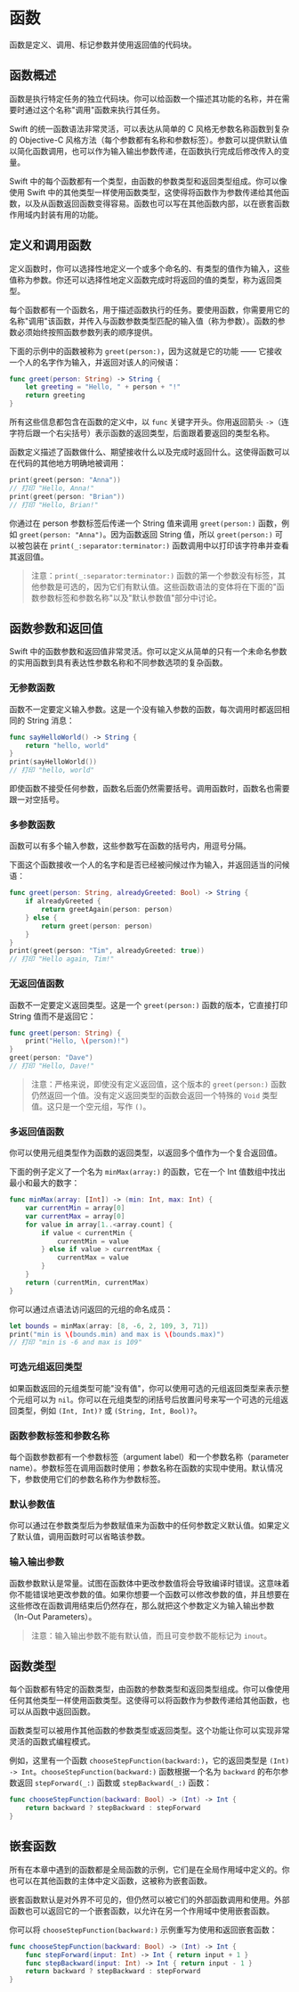 # 函数

函数是定义、调用、标记参数并使用返回值的代码块。

## 函数概述

函数是执行特定任务的独立代码块。你可以给函数一个描述其功能的名称，并在需要时通过这个名称"调用"函数来执行其任务。

Swift 的统一函数语法非常灵活，可以表达从简单的 C 风格无参数名称函数到复杂的 Objective-C 风格方法（每个参数都有名称和参数标签）。参数可以提供默认值以简化函数调用，也可以作为输入输出参数传递，在函数执行完成后修改传入的变量。

Swift 中的每个函数都有一个类型，由函数的参数类型和返回类型组成。你可以像使用 Swift 中的其他类型一样使用函数类型，这使得将函数作为参数传递给其他函数，以及从函数返回函数变得容易。函数也可以写在其他函数内部，以在嵌套函数作用域内封装有用的功能。

## 定义和调用函数

定义函数时，你可以选择性地定义一个或多个命名的、有类型的值作为输入，这些值称为参数。你还可以选择性地定义函数完成时将返回的值的类型，称为返回类型。

每个函数都有一个函数名，用于描述函数执行的任务。要使用函数，你需要用它的名称"调用"该函数，并传入与函数参数类型匹配的输入值（称为参数）。函数的参数必须始终按照函数参数列表的顺序提供。

下面的示例中的函数被称为 `greet(person:)`，因为这就是它的功能 —— 它接收一个人的名字作为输入，并返回对该人的问候语：

```swift
func greet(person: String) -> String {
    let greeting = "Hello, " + person + "!"
    return greeting
}
```

所有这些信息都包含在函数的定义中，以 `func` 关键字开头。你用返回箭头 `->`（连字符后跟一个右尖括号）表示函数的返回类型，后面跟着要返回的类型名称。

函数定义描述了函数做什么、期望接收什么以及完成时返回什么。这使得函数可以在代码的其他地方明确地被调用：

```swift
print(greet(person: "Anna"))
// 打印 "Hello, Anna!"
print(greet(person: "Brian"))
// 打印 "Hello, Brian!"
```

你通过在 person 参数标签后传递一个 String 值来调用 `greet(person:)` 函数，例如 `greet(person: "Anna")`。因为函数返回 String 值，所以 `greet(person:)` 可以被包装在 `print(_:separator:terminator:)` 函数调用中以打印该字符串并查看其返回值。

> 注意：`print(_:separator:terminator:)` 函数的第一个参数没有标签，其他参数是可选的，因为它们有默认值。这些函数语法的变体将在下面的"函数参数标签和参数名称"以及"默认参数值"部分中讨论。

## 函数参数和返回值

Swift 中的函数参数和返回值非常灵活。你可以定义从简单的只有一个未命名参数的实用函数到具有表达性参数名称和不同参数选项的复杂函数。

### 无参数函数

函数不一定要定义输入参数。这是一个没有输入参数的函数，每次调用时都返回相同的 String 消息：

```swift
func sayHelloWorld() -> String {
    return "hello, world"
}
print(sayHelloWorld())
// 打印 "hello, world"
```

即使函数不接受任何参数，函数名后面仍然需要括号。调用函数时，函数名也需要跟一对空括号。

### 多参数函数

函数可以有多个输入参数，这些参数写在函数的括号内，用逗号分隔。

下面这个函数接收一个人的名字和是否已经被问候过作为输入，并返回适当的问候语：

```swift
func greet(person: String, alreadyGreeted: Bool) -> String {
    if alreadyGreeted {
        return greetAgain(person: person)
    } else {
        return greet(person: person)
    }
}
print(greet(person: "Tim", alreadyGreeted: true))
// 打印 "Hello again, Tim!"
```

### 无返回值函数

函数不一定要定义返回类型。这是一个 `greet(person:)` 函数的版本，它直接打印 String 值而不是返回它：

```swift
func greet(person: String) {
    print("Hello, \(person)!")
}
greet(person: "Dave")
// 打印 "Hello, Dave!"
```

> 注意：严格来说，即使没有定义返回值，这个版本的 `greet(person:)` 函数仍然返回一个值。没有定义返回类型的函数会返回一个特殊的 `Void` 类型值。这只是一个空元组，写作 `()`。

### 多返回值函数

你可以使用元组类型作为函数的返回类型，以返回多个值作为一个复合返回值。

下面的例子定义了一个名为 `minMax(array:)` 的函数，它在一个 Int 值数组中找出最小和最大的数字：

```swift
func minMax(array: [Int]) -> (min: Int, max: Int) {
    var currentMin = array[0]
    var currentMax = array[0]
    for value in array[1..<array.count] {
        if value < currentMin {
            currentMin = value
        } else if value > currentMax {
            currentMax = value
        }
    }
    return (currentMin, currentMax)
}
```

你可以通过点语法访问返回的元组的命名成员：

```swift
let bounds = minMax(array: [8, -6, 2, 109, 3, 71])
print("min is \(bounds.min) and max is \(bounds.max)")
// 打印 "min is -6 and max is 109"
```

### 可选元组返回类型

如果函数返回的元组类型可能"没有值"，你可以使用可选的元组返回类型来表示整个元组可以为 `nil`。你可以在元组类型的闭括号后放置问号来写一个可选的元组返回类型，例如 `(Int, Int)?` 或 `(String, Int, Bool)?`。

### 函数参数标签和参数名称

每个函数参数都有一个参数标签（argument label）和一个参数名称（parameter name）。参数标签在调用函数时使用；参数名称在函数的实现中使用。默认情况下，参数使用它们的参数名称作为参数标签。

### 默认参数值

你可以通过在参数类型后为参数赋值来为函数中的任何参数定义默认值。如果定义了默认值，调用函数时可以省略该参数。

### 输入输出参数

函数参数默认是常量。试图在函数体中更改参数值将会导致编译时错误。这意味着你不能错误地更改参数的值。如果你想要一个函数可以修改参数的值，并且想要在这些修改在函数调用结束后仍然存在，那么就把这个参数定义为输入输出参数（In-Out Parameters）。

> 注意：输入输出参数不能有默认值，而且可变参数不能标记为 `inout`。

## 函数类型

每个函数都有特定的函数类型，由函数的参数类型和返回类型组成。你可以像使用任何其他类型一样使用函数类型。这使得可以将函数作为参数传递给其他函数，也可以从函数中返回函数。

函数类型可以被用作其他函数的参数类型或返回类型。这个功能让你可以实现非常灵活的函数式编程模式。

例如，这里有一个函数 `chooseStepFunction(backward:)`，它的返回类型是 `(Int) -> Int`。`chooseStepFunction(backward:)` 函数根据一个名为 `backward` 的布尔参数返回 `stepForward(_:)` 函数或 `stepBackward(_:)` 函数：

```swift
func chooseStepFunction(backward: Bool) -> (Int) -> Int {
    return backward ? stepBackward : stepForward
}
```

## 嵌套函数

所有在本章中遇到的函数都是全局函数的示例，它们是在全局作用域中定义的。你也可以在其他函数的主体中定义函数，这被称为嵌套函数。

嵌套函数默认是对外界不可见的，但仍然可以被它们的外部函数调用和使用。外部函数也可以返回它的一个嵌套函数，以允许在另一个作用域中使用嵌套函数。

你可以将 `chooseStepFunction(backward:)` 示例重写为使用和返回嵌套函数：

```swift
func chooseStepFunction(backward: Bool) -> (Int) -> Int {
    func stepForward(input: Int) -> Int { return input + 1 }
    func stepBackward(input: Int) -> Int { return input - 1 }
    return backward ? stepBackward : stepForward
}
```
